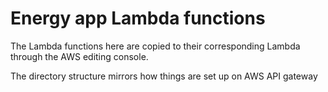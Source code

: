 # Energy app Lambda functions

The Lambda functions here are copied to their corresponding Lambda through the AWS editing console.

The directory structure mirrors how things are set up on AWS API gateway